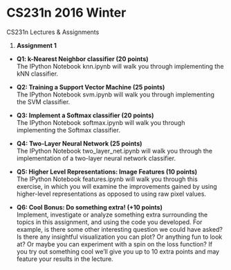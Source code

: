 # CS231n 2016 Winter
CS231n Lectures &amp; Assignments

1. **Assignment 1**
 * **Q1: k-Nearest Neighbor classifier (20 points)**  
 The IPython Notebook knn.ipynb will walk you through implementing the kNN classifier.
 
 * **Q2: Training a Support Vector Machine (25 points)**  
 The IPython Notebook svm.ipynb will walk you through implementing the SVM classifier.
 
 * **Q3: Implement a Softmax classifier (20 points)**  
 The IPython Notebook softmax.ipynb will walk you through implementing the Softmax classifier.
 
 * **Q4: Two-Layer Neural Network (25 points)**  
 The IPython Notebook two_layer_net.ipynb will walk you through the implementation of a two-layer neural network classifier.
 
 * **Q5: Higher Level Representations: Image Features (10 points)**  
 The IPython Notebook features.ipynb will walk you through this exercise, in which you will examine the improvements gained by using higher-level representations as opposed to using raw pixel values.
 
 * **Q6: Cool Bonus: Do something extra! (+10 points)**  
 Implement, investigate or analyze something extra surrounding the topics in this assignment, and using the code you developed. For example, is there some other interesting question we could have asked? Is there any insightful visualization you can plot? Or anything fun to look at? Or maybe you can experiment with a spin on the loss function? If you try out something cool we’ll give you up to 10 extra points and may feature your results in the lecture.
